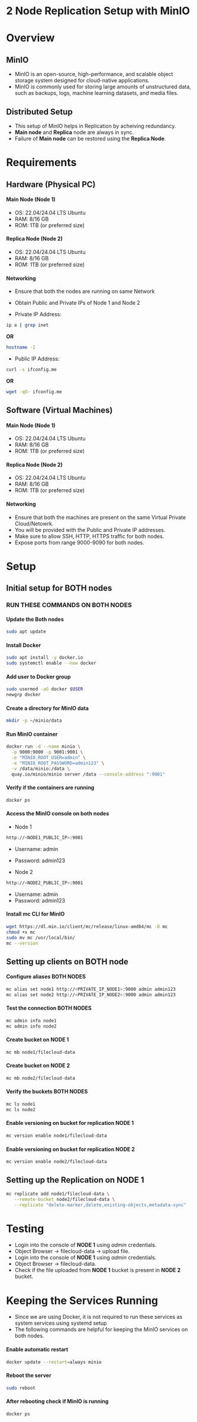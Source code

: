 # 2 Node Replication Setup with MinIO

# Overview

## MinIO
- MinIO is an open-source, high-performance, and scalable object storage system designed for cloud-native applications.
- MinIO is commonly used for storing large amounts of unstructured data, such as backups, logs, machine learning datasets, and media files.

## Distributed Setup
- This setup of MinIO helps in Replication by acheiving redundancy.
- **Main node** and **Replica** node are always in sync.
- Failure of **Main node** can be restored using the **Replica Node**.

# Requirements

## Hardware (Physical PC)

#### Main Node (Node 1)
  - OS: 22.04/24.04 LTS Ubuntu
  - RAM: 8/16 GB
  - ROM: 1TB (or preferred size)

#### Replica Node (Node 2)
  - OS: 22.04/24.04 LTS Ubuntu
  - RAM: 8/16 GB
  - ROM: 1TB (or preferred size) 

#### Networking
- Ensure that both the nodes are running on same Network
- Obtain Public and Private IPs of Node 1 and Node 2

- Private IP Address:
```bash
ip a | grep inet
```
**OR**  
```bash
hostname -I
```

- Public IP Address:
```bash
curl -s ifconfig.me
```
**OR**  
```bash
wget -qO- ifconfig.me
```

## Software (Virtual Machines)

#### Main Node (Node 1)
  - OS: 22.04/24.04 LTS Ubuntu
  - RAM: 8/16 GB
  - ROM: 1TB (or preferred size)

#### Replica Node (Node 2)
  - OS: 22.04/24.04 LTS Ubuntu
  - RAM: 8/16 GB
  - ROM: 1TB (or preferred size) 

#### Networking
- Ensure that both the machines are present on the same Virtual Private Cloud/Netowrk.
- You will be provided with the Public and Private IP addresses.
- Make sure to allow SSH, HTTP, HTTPS traffic for both nodes.
- Expose ports from range 9000-9090 for both nodes.

# Setup

## Initial setup for **BOTH** nodes

### RUN THESE COMMANDS ON BOTH NODES
#### Update the Both nodes
```bash
sudo apt update
```

#### Install Docker
```bash
sudo apt install -y docker.io
sudo systemctl enable --now docker
```

#### Add user to Docker group
```bash
sudo usermod -aG docker $USER
newgrp docker
```

#### Create a directory for MinIO data
```bash
mkdir -p ~/minio/data
```

#### Run MinIO container
```bash
docker run -d --name minio \
  -p 9000:9000 -p 9001:9001 \
  -e "MINIO_ROOT_USER=admin" \
  -e "MINIO_ROOT_PASSWORD=admin123" \
  -v /data/minio:/data \
  quay.io/minio/minio server /data --console-address ":9001"
```  
#### Verify if the containers are running
```bash
docker ps
```

#### Access the MinIO console on both nodes
- Node 1
``` bash
http://<NODE1_PUBLIC_IP>:9001
```
- Username: admin
- Password: admin123

- Node 2
```bash
http://<NODE2_PUBLIC_IP>:9001
```
- Username: admin   
- Password: admin123

#### Install **mc** CLI for MinIO
```bash
wget https://dl.min.io/client/mc/release/linux-amd64/mc -O mc
chmod +x mc
sudo mv mc /usr/local/bin/
mc --version  
```

## Setting up clients on **BOTH** node


#### Configure aliases **BOTH NODES**
```bash
mc alias set node1 http://<PRIVATE_IP_NODE1>:9000 admin admin123
mc alias set node2 http://<PRIVATE_IP_NODE2>:9000 admin admin123
```

#### Test the connection **BOTH NODES**
```bash
mc admin info node1
mc admin info node2
```

#### Create bucket on **NODE 1**
```bash
mc mb node1/filecloud-data
```

#### Create bucket on **NODE 2**
```bash
mc mb node2/filecloud-data
```

#### Verify the buckets **BOTH NODES**
```bash
mc ls node1
mc ls node2
```

#### Enable versioning on bucket for replication **NODE 1**
```bash
mc version enable node1/filecloud-data
```

#### Enable versioning on bucket for replication **NODE 2**
```bash
mc version enable node2/filecloud-data
```

## Setting up the Replication on **NODE 1**
```bash
mc replicate add node1/filecloud-data \
   --remote-bucket node2/filecloud-data \
   --replicate "delete-marker,delete,existing-objects,metadata-sync"
```


# Testing
- Login into the console of **NODE 1** using *admin* credentials.
- Object Browser -> filecloud-data -> upload file.
- Login into the console of **NODE 1** using *admin* credentials.
- Object Browser -> filecloud-data.
- Check if the file uploaded from **NODE 1** bucket is present in **NODE 2** bucket.

# Keeping the Services Running
- Since we are using Docker, it is not required to run these services as system services using systemd setup
- The following commands are helpful for keeping the MinIO services on both nodes.
#### Enable automatic restart
```bash
docker update --restart=always minio
```
#### Reboot the server
```bash
sudo reboot
```
#### After rebooting check if MinIO is running
```bash
docker ps
```